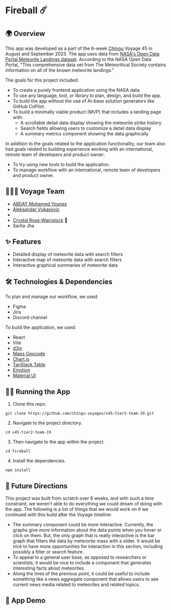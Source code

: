 # Fireball ☄️

## 🌍 Overview

This app was developed as a part of the 6-week [Chingu](https://www.chingu.io/) Voyage 45 in August and September 2023. The app uses data from [NASA's Open Data Portal Meteorite Landings dataset](https://data.nasa.gov/Space-Science/Meteorite-Landings/gh4g-9sfh). According to the NASA Open Data Portal, "This comprehensive data set from The Meteoritical Society contains information on all of the known meteorite landings."

The goals for this project included:

- To create a purely frontend application using the NASA data.
- To use any language, tool, or library to plan, design, and build the app.
- To build the app without the use of AI-base solution generators like GitHub CoPilot.
- To build a minimally viable product (MVP) that includes a landing page with:
  - A scrollable detail data display showing the meteorite strike history
  - Search fields allowing users to customize a detail data display
  - A summary metrics component showing the data graphically

In addition to the goals related to the application functionality, our team also had goals related to building experience working with an international, remote team of developers and product owner:

- To try using new tools to build the application.
- To manage workflow with an international, remote team of developers and product owner.

## 🧑‍🤝‍🧑 Voyage Team

- [ABDAT Mohamed Younes](https://github.com/uKiJo)
- [Aleksandar Vukasovic](https://github.com/vukas86)
-
- [Crystal Rose-Wainstock](https://github.com/crwainstock) 👋
- Sarita Jha

## ✨ Features

- Detailed display of meteorite data with search filters
- Interactive map of meteorite data with search filters
- Interactive graphical summaries of meteorite data

## 🛠️ Technologies & Dependencies

To plan and manage our workflow, we used:

- Figma
- Jira
- Discord channel

To build the application, we used:

- React
- Vite
- [d3js](https://d3js.org/what-is-d3)
- [Maps Geocode](https://geocode.maps.co/)
- [Chart.js](https://www.chartjs.org/)
- [TanStack Table](https://tanstack.com/table/v8/)
- [Emotion](https://emotion.sh/docs/introduction)
- [Material UI](https://mui.com/material-ui/getting-started/)

## 👩‍💻 Running the App

1. Clone this repo.

```
git clone https://github.com/chingu-voyages/v45-tier2-team-19.git
```

2. Navigate to the project directory.

```
cd v45-tier2-team-19
```

3. Then navigate to the app within the project.

```
cd fireball
```

4. Install the dependencies.

```
npm install
```

## 🤩 Future Directions

This project was built from scratch over 6 weeks, and with such a time constraint, we weren't able to do everything we could dream of doing with the app. The following is a list of things that we would work on if we continued with this build after the Voyage timeline:

- The summary component could be more interactive. Currently, the graphs give more information about the data points when you hover or click on them. But, the only graph that is really interactive is the bar graph that filters the data by meterorite mass with a slider. It would be nice to have more opportunities for interaction in this section, including possibly a filter or search feature.
- To appeal to a general user base, as opposed to researchers or scientists, it would be nice to include a component that generates interesting facts about meteorites.
- Along the lines of the previous point, it could be useful to include something like a news aggregate component that allows users to see current news media related to meteorites and related topics.

## 👀 App Demo
